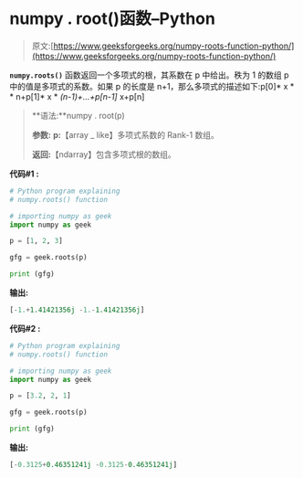 # numpy . root()函数–Python

> 原文:[https://www.geeksforgeeks.org/numpy-roots-function-python/](https://www.geeksforgeeks.org/numpy-roots-function-python/)

**`numpy.roots()`** 函数返回一个多项式的根，其系数在 p 中给出。秩为 1 的数组 p 中的值是多项式的系数。如果 p 的长度是 n+1，那么多项式的描述如下:p[0]* x * * n+p[1]* x * *(n-1)+…+p[n-1]* x+p[n]

> **语法:**numpy . root(p)
> 
> **参数:**
> **p:**【array _ like】多项式系数的 Rank-1 数组。
> 
> **返回:**【ndarray】包含多项式根的数组。

**代码#1 :**

```py
# Python program explaining
# numpy.roots() function

# importing numpy as geek 
import numpy as geek 

p = [1, 2, 3]

gfg = geek.roots(p)

print (gfg)
```

**输出:**

```py
[-1.+1.41421356j -1.-1.41421356j]

```

**代码#2 :**

```py
# Python program explaining
# numpy.roots() function

# importing numpy as geek 
import numpy as geek 

p = [3.2, 2, 1]

gfg = geek.roots(p)

print (gfg)
```

**输出:**

```py
[-0.3125+0.46351241j -0.3125-0.46351241j]

```